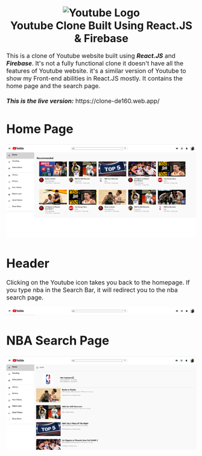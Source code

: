 <h1 align="center">
  <img title="Youtube" src="https://upload.wikimedia.org/wikipedia/commons/thumb/b/b8/YouTube_Logo_2017.svg/512px-YouTube_Logo_2017.svg.png" alt="Youtube Logo" width="400" />
  <br>
  Youtube Clone Built Using React.JS & Firebase
</h1>

<p><font size="3">
  This is a clone of Youtube website built using <strong><em>React.JS</em></strong> and <strong><em>Firebase</em></strong>. It's not a fully functional clone it doesn't have all the features of Youtube website. it's a similar version of Youtube to show my Front-end abilities in React.JS mostly. It contains the home page and the search page.
  <br><br> 
  <strong><em>This is the live version:</em></strong> https://clone-de160.web.app/
</p>
  
  # Home Page
  
 <div align="center"><a name="menu"></a>

   <img alt="Home Page" src="./public/images/3.PNG" />

</div>

# Header

Clicking on the Youtube icon takes you back to the homepage.
If you type nba in the Search Bar, it will redirect you to the nba search page.


 <div align="center"><a name="menu"></a>

   <img alt="Home Page" src="./public/images/1.PNG" />

</div>

# NBA Search Page

<div align="center"><a name="menu"></a>

   <img alt="Home Page" src="./public/images/4.PNG" />

</div>
